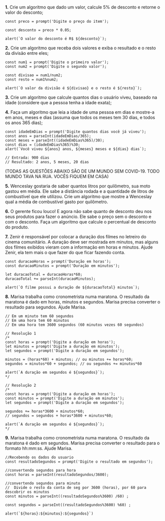 **1.** Crie um algoritmo que dado um valor, calcule 5% de desconto e retorne o valor do desconto;
```
const preco = prompt('Digite o preço do item');

const desconto = preco * 0.05;

alert(`O valor do desconto é R$ ${desconto}`);
```

**2.** Crie um algoritmo que receba dois valores e exiba o resultado e o resto da divisão entre eles;
```
const num1 = prompt('Digite o primeiro valor');
const num2 = prompt('Digite o segundo valor');

const divisao = num1/num2;
const resto = num1%num2;

alert(`O valor da divisão é ${divisao} e o resto é ${resto}`);
```

**3.** Crie um algoritmo que calcule quantos dias o usuário viveu, baseado na idade (considere que a pessoa tenha a idade exata);

**4.** Faça um algoritmo que leia a idade de uma pessoa em dias e mostre-a em anos, meses e dias (assuma que todos os meses tem 30 dias, e todos os anos 365 dias);
```
const idadeEmDias = prompt('Digite quantos dias você já viveu');
const anos = parseInt(idadeEmDias/365);
const meses = parseInt((idadeEmDias%365)/30);
const dias = (idadeEmDias%365)%30;
alert(`Você viveu ${anos} anos, ${meses} meses e ${dias} dias`);

// Entrada: 900 dias
// Resultado: 2 anos, 5 meses, 20 dias
```
(TODAS AS QUESTÕES ABAIXO SÃO DE UM MUNDO SEM COVID-19. TODO MUNDO TAVA NA RUA. VOCÊS FIQUEM EM CASA)

**5.** Wenceslay gostaria de saber quantos litros por quilômetro, sua moto gastou em média. Ele sabe a distância rodada e a quantidade de litros de combustível que ele utilizou. Crie um algoritmo que mostre a Wenceslay qual a média de combustível gasto por quilômetro.

**6.** O gerente ficou louco! E agora não sabe quanto de desconto deu nos seus produtos para fazer o anúncio. Ele sabe o preço sem o desconto e com o desconto. Faça um algoritmo que calcule o percentual de desconto do produto.

**7.** Zenir é responsável por colocar a duração dos filmes no letreiro do cinema comunitário. A duração deve ser mostrada em minutos, mas alguns dos filmes exibidos vieram com a informação em horas e minutos. Ajude Zenir, ela tem mais o que fazer do que ficar fazendo conta.
```
const duracaoHoras = prompt('Duração em horas');
const duracaoMinutos = prompt('Duração em minutos');

let duracaoTotal = duracaoHoras*60;
duracaoTotal += parseInt(duracaoMinutos);

alert(`O filme possui a duração de ${duracaoTotal} minutos`);
```

**8.** Marisa trabalha como cronometrista numa maratona. 
O resultado da maratona é dado em horas, minutos e segundos.
Marisa precisa converter o resultado para segundos. Ajude Marisa.

```
// Em um minuto tem 60 segundos
// Em uma hora tem 60 minutos
// Em uma hora tem 3600 segundos (60 minutos vezes 60 segundos)

// Resolução 1
/* 
const horas = prompt('Digite a duração em horas');
let minutos = prompt('Digite a duração em minutos');
let segundos = prompt('Digite a duração em segundos');

minutos = (horas*60) + minutos; // ou minutos += horas*60;
segundos = minutos*60 + segundos; // ou segundos += minutos*60

alert(`A duração em segundos é ${segundos}`);
*/

// Resolução 2
/*
const horas = prompt('Digite a duração em horas');
const minutos = prompt('Digite a duração em minutos');
let segundos = prompt('Digite a duração em segundos');

segundos += horas*3600 + minutos*60;
// segundos = segundos + horas*3600 + minutos*60;

alert(`A duração em segundos é ${segundos}`);
*/
```

**9.** Marisa trabalha como cronometrista numa maratona. O resultado da maratona é dado em segundos. Marisa precisa converter o resultado para o formato hh:mm:ss. Ajude Marisa.
```
//Recebendo os dados do usuario
const resultadoSegundos = prompt('Digite o resultado em segundos');

//convertendo segundos para hora
const horas = parseInt(resultadoSegundos/3600);

//convertendo segundos para minuto
//  Divide o resto da conta de seg por 3600 (horas), por 60 para descobrir os minutos
const minutos = parseInt((resultadoSegundos%3600) /60) ;

const segundos = parseInt((resultadoSegundos%3600) %60) ;

alert(`${horas}:${minutos}:${segundos}`)
```